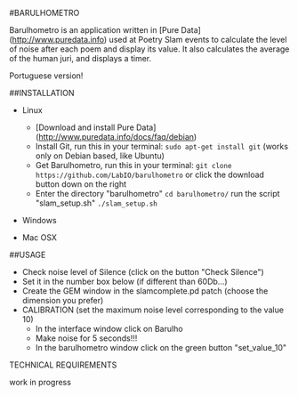 #BARULHOMETRO


Barulhometro is an application written in [Pure Data] (http://www.puredata.info) used at Poetry Slam events to calculate the level of noise after each poem and display its value. It also calculates the average of the human juri, and displays a timer.

Portuguese version!

##INSTALLATION

* Linux
  * [Download and install Pure Data] (http://www.puredata.info/docs/faq/debian)
  * Install Git, run this in your terminal:
    `sudo apt-get install git` (works only on Debian based, like Ubuntu)
  * Get Barulhometro, run this in your terminal: 
    `git clone https://github.com/LabIO/barulhometro`
    or click the download button down on the right
  * Enter the directory "barulhometro"
    `cd barulhometro/`
    run the script "slam_setup.sh"
    `./slam_setup.sh`
     
    
* Windows

* Mac OSX


##USAGE
* Check noise level of Silence (click on the button "Check Silence")
* Set it in the number box below (if different than 60Db...)
* Create the GEM window in the slamcomplete.pd patch (choose the dimension you prefer)
* CALIBRATION (set the maximum noise level corresponding to the value 10)
  * In the interface window click on Barulho   
  * Make noise for 5 seconds!!!
  * In the barulhometro window click on the green button "set_value_10"

TECHNICAL REQUIREMENTS



work in progress

